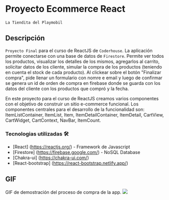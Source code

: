 # Proyecto Ecommerce React

`La Tiendita del Playmobil`

## Descripción

`Proyecto Final` para el curso de ReactJS de `Coderhouse`.
La aplicación permite conectarse con una base de datos de `Firestore`.
Permite ver todos los productos, visualizar los detalles de los mismos, agregarlos al carrito, solicitar datos de los cliente, simular la compra de los productos (teniendo en cuenta el stock de cada producto). Al clickear sobre el botón "Finalizar compra", pide llenar un formulario con nomre e email y luego de confirmar se genera un id de orden de compra en firebase donde se guarda con los datos del cliente con los productos que compró y la fecha.

En este proyecto para el curso de ReactJS creamos varios componentes con el objetivo de construir un sitio e-commerce funcional. Los componentes centrales para el desarrollo de la funcionalidad son: ItemListContainer, ItemList, Item, ItemDetailContainer, ItemDetail, CartView, CartWidget, CartContext, NavBar, ItemCount.

### Tecnologias utilizadas 🛠️

- [React] (https://reactjs.org/) - Framework de Javascript
- [Firestore] (https://firebase.google.com/) - NoSQL Database
- [Chakra-ui] (https://chakra-ui.com/)
- [React-bootstrap] (https://react-bootstrap.netlify.app/)

## GIF
GIF de demostración del proceso de compra de la app.
![](TPfinal.gif)